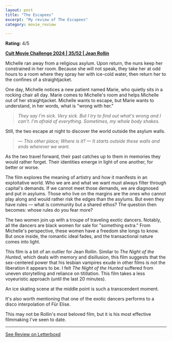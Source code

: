 ```yaml
---
layout: post
title: "The Escapees"
excerpt: "My review of The Escapees"
category: movie_review

---
```


**Rating:** 4/5

<b><a href="https://boxd.it/rIGbC/detail">Cult Movie Challenge 2024 | 35/52 | Jean Rollin</a></b>

Michelle ran away from a religious asylum. Upon return, the nuns keep her constrained in her room. Because she will not speak, they take her at odd hours to a room where they spray her with ice-cold water, then return her to the confines of a straightjacket.

One day, Michelle notices a new patient named Marie, who quietly sits in a rocking chair all day. Marie comes to Michelle's room and helps Michelle out of her straightjacket. Michelle wants to escape, but Marie wants to understand, in her words, what is "wrong with her."

<blockquote><i>They say I'm sick. Very sick. But I try to find out what's wrong and I can't. I'm afraid of everything. Sometimes, my whole body shakes.</i></blockquote>

Still, the two escape at night to discover the world outside the asylum walls.

<blockquote><i>— This other place; Where is it?
— It starts outside these walls and ends wherever we want.</i></blockquote>

As the two travel forward, their past catches up to them in memories they would rather forget. Their identities emerge in light of one another, for better or worse.

The film explores the meaning of artistry and how it manifests in an exploitative world. Who we are and what we want must always filter through capital's demands. If we cannot meet those demands, we are diagnosed and put in asylums. Those who live on the margins are the ones who cannot play along and would rather risk the edges than the asylums. But even they have rules — what is community but a shared ethos? The question then becomes: whose rules do you fear more?

The two women join up with a troupe of traveling exotic dancers. Notably, all the dancers are black women for sale for "something extra." From Michelle's perspective, these women have a freedom she longs to know. But once inside, the romantic ideal fades, and the transactional nature comes into light.

This film is a bit of an outlier for Jean Rollin. Similar to <i>The Night of the Hunted</i>, which deals with memory and disillusion, this film suggests that the sex-centered power that his lesbian vampires exude in other films is not the liberation it appears to be. I felt <i>The Night of the Hunted</i> suffered from uneven storytelling and reliance on titillation. This film takes a less voyeuristic approach (until the last 20 minutes).

An ice skating scene at the middle point is such a transcendent moment.

It's also worth mentioning that one of the exotic dancers performs to a disco interpolation of Für Elise.

This may not be Rollin's most beloved film, but it is his most effective filmmaking I've seen to date.

<hr>

[See Review on Letterboxd](https://boxd.it/8mttVv)
